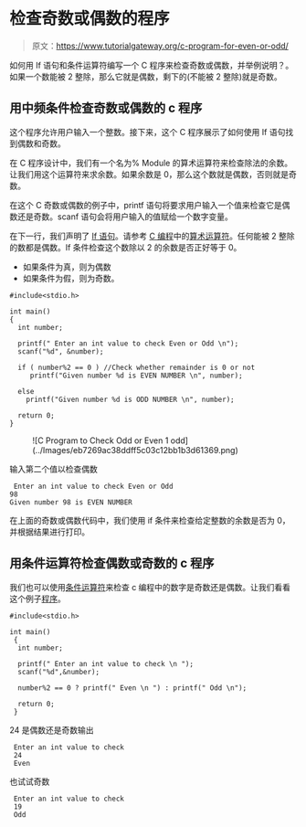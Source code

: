 # 检查奇数或偶数的程序

> 原文：<https://www.tutorialgateway.org/c-program-for-even-or-odd/>

如何用 If 语句和条件运算符编写一个 C 程序来检查奇数或偶数，并举例说明？。如果一个数能被 2 整除，那么它就是偶数，剩下的(不能被 2 整除)就是奇数。

## 用中频条件检查奇数或偶数的 c 程序

这个程序允许用户输入一个整数。接下来，这个 C 程序展示了如何使用 If 语句找到偶数和奇数。

在 C 程序设计中，我们有一个名为% Module 的算术运算符来检查除法的余数。让我们用这个运算符来求余数。如果余数是 0，那么这个数就是偶数，否则就是奇数。

在这个 C 奇数或偶数的例子中，printf 语句将要求用户输入一个值来检查它是偶数还是奇数。scanf 语句会将用户输入的值赋给一个数字变量。

在下一行，我们声明了 [If 语句](https://www.tutorialgateway.org/if-statement-in-c/ "If Statement in C")。请参考 [C 编程](https://www.tutorialgateway.org/c-programming/)中的[算术运算符](https://www.tutorialgateway.org/arithmetic-operators-in-c/)。任何能被 2 整除的数都是偶数。If 条件检查这个数除以 2 的余数是否正好等于 0。

*   如果条件为真，则为偶数
*   如果条件为假，则为奇数。

```
#include<stdio.h>

int main()
{
  int number;

  printf(" Enter an int value to check Even or Odd \n");
  scanf("%d", &number);

  if ( number%2 == 0 ) //Check whether remainder is 0 or not
     printf("Given number %d is EVEN NUMBER \n", number);

  else
    printf("Given number %d is ODD NUMBER \n", number);

  return 0;
}
```

<figure class="wp-block-image">![C Program to Check Odd or Even 1 odd](../Images/eb7269ac38ddff5c03c12bb1b3d61369.png)</figure>

输入第二个值以检查偶数

```
 Enter an int value to check Even or Odd 
98
Given number 98 is EVEN NUMBER 
```

在上面的奇数或偶数代码中，我们使用 if 条件来检查给定整数的余数是否为 0，并根据结果进行打印。

## 用条件运算符检查偶数或奇数的 c 程序

我们也可以使用[条件运算符](https://www.tutorialgateway.org/conditional-operator-in-c/)来检查 c 编程中的数字是奇数还是偶数。让我们看看这个例子[程序](https://www.tutorialgateway.org/c-programming-examples/)。

```
#include<stdio.h>

int main()
 {
  int number;

  printf(" Enter an int value to check \n ");
  scanf("%d",&number);

  number%2 == 0 ? printf(" Even \n ") : printf(" Odd \n");

  return 0;
 }
```

24 是偶数还是奇数输出

```
 Enter an int value to check
 24
 Even
```

也试试奇数

```
 Enter an int value to check
 19
 Odd
```